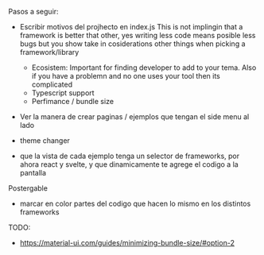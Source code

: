 Pasos a seguir:
- Escribir motivos del projhecto en index.js
  This is not implingin that a framework is better that other, yes writing less code means posible less bugs but you show take in cosiderations other things when picking a framework/library
    * Ecosistem: Important for finding developer to add to your tema. Also if you have a problemn and no one uses your tool then its complicated
    * Typescript support
    * Perfimance / bundle size

- Ver la manera de crear paginas / ejemplos que tengan el side menu al lado
- theme changer
- que la vista de cada ejemplo tenga un selector de frameworks, por ahora react y svelte, y que dinamicamente te agrege el codigo a la pantalla


Postergable
- marcar en color partes del codigo que hacen lo mismo en los distintos frameworks


TODO:
  - https://material-ui.com/guides/minimizing-bundle-size/#option-2